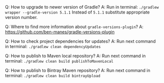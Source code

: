 Q: How to upgrade to newer version of Gradle?
A: Run in terminal: `./gradlew wrapper --gradle-version 5.1.1`
   Instead of `5.1.1` substitute appropriate version number.
   
Q: Where to find more information about `gradle-versions-plugin`?
A: https://github.com/ben-manes/gradle-versions-plugin

Q: How to check project dependencies for updates?
A: Run next command in terminal: `./gradlew clean dependencyUpdates`

Q: How to publish to Maven local repository?
A: Run next command in terminal: `./gradlew clean build publishToMavenLocal`

Q: How to publish to Bintray Maven repository?
A: Run next command in terminal: `./gradlew clean build bintrayUpload`